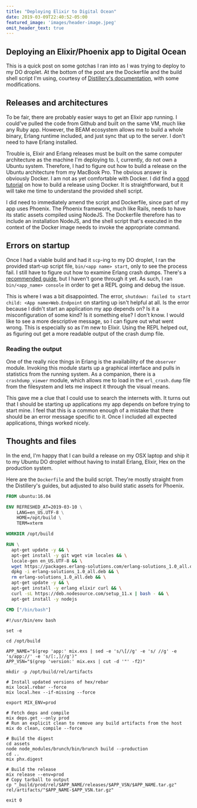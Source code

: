 ```yaml
---
title: "Deploying Elixir to Digital Ocean"
date: 2019-03-09T22:40:52-05:00
featured_image: 'images/header-image.jpeg'
omit_header_text: true
---
```


## Deploying an Elixir/Phoenix app to Digital Ocean

This is a quick post on some gotchas I ran into as I was trying to deploy to my DO droplet. At the bottom of the post are the Dockerfile and the build shell script I'm using, courtesy of [Distillery's documentation](https://hexdocs.pm/distillery/), with some modifications.

## Releases and architectures

To be fair, there are probably easier ways to get an Elixir app running. I could've pulled the code from Github and built on the same VM, much like any Ruby app. However, the BEAM ecosystem allows me to build a whole binary, Erlang runtime included, and just sync that up to the server. I don't need to have Erlang installed.

Trouble is, Elixir and Erlang releases must be built on the same computer architecture as the machine I'm deploying to. I, currently, do not own a Ubuntu system. Therefore, I had to figure out how to build a release on the Ubuntu architecture from my MacBook Pro. The obvious answer is obviously Docker. I am not as yet comfortable with Docker. I did find a [good tutorial](https://hexdocs.pm/distillery/guides/building_in_docker.html) on how to build a release using Docker. It is straightforward, but it will take me time to understand the provided shell script.

I did need to immediately amend the script and Dockerfile, since part of my app uses Phoenix. The Phoenix framework, much like Rails, needs to have its static assets compiled using NodeJS. The Dockerfile therefore has to include an installation NodeJS, and the shell script that's executed in the context of the Docker image needs to invoke the appropriate command.

## Errors on startup

Once I had a viable build and had it `scp`-ing to my DO droplet, I ran the provided start-up script file, `bin/<app name> start`, only to see the process fail. I still have to figure out how to examine Erlang crash dumps. There's a [recommended guide](http://erlang.org/doc/apps/erts/crash_dump.html), but I haven't gone through it yet. As such, I ran `bin/<app_name> console` in order to get a REPL going and debug the issue.

This is where I was a bit disappointed. The error, `shutdown: failed to start child: <App name>Web.Endpoint` on starting up isn't helpful at all. Is the error because I didn't start an application my app depends on? Is it a misconfiguration of some kind? Is it something else? I don't know. I would like to see a more descriptive message, so I can figure out what went wrong. This is especially so as I'm new to Elixir. Using the REPL helped out, as figuring out get a more readable output of the crash dump file.

### Reading the output

One of the really nice things in Erlang is the availability of the `observer` module. Invoking this module starts up a graphical interface and pulls in statistics from the running system. As a companion, there is a `crashdump_viewer` module, which allows me to load in the `erl_crash.dump` file from the filesystem and lets me inspect it through the visual means.

This gave me a clue that I could use to search the internets with. It turns out that I should be starting up applications my app depends on before trying to start mine. I feel that this is a common enough of a mistake that there should be an error message specific to it. Once I included all expected applications, things worked nicely.

## Thoughts and files

In the end, I'm happy that I can build a release on my OSX laptop and ship it to my Ubuntu DO droplet without having to install Erlang, Elixir, Hex on the production system.

Here are the `Dockerfile` and the build script. They're mostly straight from the Distillery's guides, but adjusted to also build static assets for Phoenix.

```Dockerfile
FROM ubuntu:16.04

ENV REFRESHED_AT=2019-03-10 \
    LANG=en_US.UTF-8 \
    HOME=/opt/build \
    TERM=xterm

WORKDIR /opt/build

RUN \
  apt-get update -y && \
  apt-get install -y git wget vim locales && \
  locale-gen en_US.UTF-8 && \
  wget https://packages.erlang-solutions.com/erlang-solutions_1.0_all.deb && \
  dpkg -i erlang-solutions_1.0_all.deb && \
  rm erlang-solutions_1.0_all.deb && \
  apt-get update -y && \
  apt-get install -y erlang elixir curl && \
  curl -sL https://deb.nodesource.com/setup_11.x | bash - && \
  apt-get install -y nodejs

CMD ["/bin/bash"]

```

```shell
#!/usr/bin/env bash

set -e

cd /opt/build

APP_NAME="$(grep 'app:' mix.exs | sed -e 's/\[//g' -e 's/ //g' -e 's/app://' -e 's/[:,]//g')"
APP_VSN="$(grep 'version:' mix.exs | cut -d '"' -f2)"

mkdir -p /opt/build/rel/artifacts

# Install updated versions of hex/rebar
mix local.rebar --force
mix local.hex --if-missing --force

export MIX_ENV=prod

# Fetch deps and compile
mix deps.get --only prod
# Run an explicit clean to remove any build artifacts from the host
mix do clean, compile --force

# Build the digest
cd assets
node node_modules/brunch/bin/brunch build --production
cd ..
mix phx.digest

# Build the release
mix release --env=prod
# Copy tarball to output
cp "_build/prod/rel/$APP_NAME/releases/$APP_VSN/$APP_NAME.tar.gz" rel/artifacts/"$APP_NAME-$APP_VSN.tar.gz"

exit 0

```
